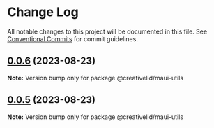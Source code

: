 # Change Log

All notable changes to this project will be documented in this file.
See [Conventional Commits](https://conventionalcommits.org) for commit guidelines.

## [0.0.6](https://github.com/Creative-Lid/lib-maui/compare/@creativelid/maui-utils@0.0.5...@creativelid/maui-utils@0.0.6) (2023-08-23)

**Note:** Version bump only for package @creativelid/maui-utils





## [0.0.5](https://github.com/Creative-Lid/lib-maui/compare/@creativelid/maui-utils@0.0.4...@creativelid/maui-utils@0.0.5) (2023-08-23)

**Note:** Version bump only for package @creativelid/maui-utils

